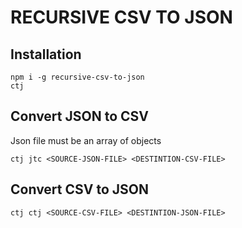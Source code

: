 # RECURSIVE CSV TO JSON

## Installation
```
npm i -g recursive-csv-to-json
ctj
```

## Convert JSON to CSV
Json file must be an array of objects
```
ctj jtc <SOURCE-JSON-FILE> <DESTINTION-CSV-FILE>
```

## Convert CSV to JSON
```
ctj ctj <SOURCE-CSV-FILE> <DESTINTION-JSON-FILE>
```
